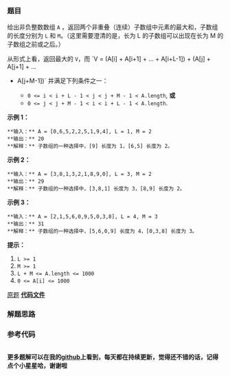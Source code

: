 ### 题目
给出非负整数数组 `A` ，返回两个非重叠（连续）子数组中元素的最大和，子数组的长度分别为 `L` 和 `M`。（这里需要澄清的是，长为 L
的子数组可以出现在长为 M 的子数组之前或之后。）

从形式上看，返回最大的 `V`，而 `V = (A[i] + A[i+1] + ... + A[i+L-1]) + (A[j] + A[j+1] + ...
+ A[j+M-1])` 并满足下列条件之一：



  * `0 <= i < i + L - 1 < j < j + M - 1 < A.length`, **或**
  * `0 <= j < j + M - 1 < i < i + L - 1 < A.length`.



**示例 1：**

    
    
    **输入：** A = [0,6,5,2,2,5,1,9,4], L = 1, M = 2
    **输出：** 20
    **解释：** 子数组的一种选择中，[9] 长度为 1，[6,5] 长度为 2。
    

**示例 2：**

    
    
    **输入：** A = [3,8,1,3,2,1,8,9,0], L = 3, M = 2
    **输出：** 29
    **解释：** 子数组的一种选择中，[3,8,1] 长度为 3，[8,9] 长度为 2。
    

**示例 3：**

    
    
    **输入：** A = [2,1,5,6,0,9,5,0,3,8], L = 4, M = 3
    **输出：** 31
    **解释：** 子数组的一种选择中，[5,6,0,9] 长度为 4，[0,3,8] 长度为 3。



**提示：**

  1. `L >= 1`
  2. `M >= 1`
  3. `L + M <= A.length <= 1000`
  4. `0 <= A[i] <= 1000`

[原题](https://leetcode-cn.com/problems/maximum-sum-of-two-non-overlapping-subarrays/)    **[代码文件]()**


### 解题思路




### 参考代码

```go


```




**更多题解可以在我的[github](https://github.com/LZH139/leetcode_Go)上看到，每天都在持续更新，觉得还不错的话，记得点个小星星哈，谢谢啦**
